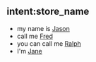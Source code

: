 ## intent:store_name
- my name is [Jason](user_name)
- call me [Fred](user_name)
- you can call me [Ralph](user_name)
- I'm [Jane](user_name)
